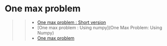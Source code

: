 # One max problem

>> - [One max problem : Short version](http://deap.readthedocs.org/en/master/examples/ga_onemax_short.html)
>> - [One max problem : Using numpy](One Max Problem: Using Numpy)
>> - [One max problem](http://deap.readthedocs.org/en/master/examples/ga_onemax.html)
